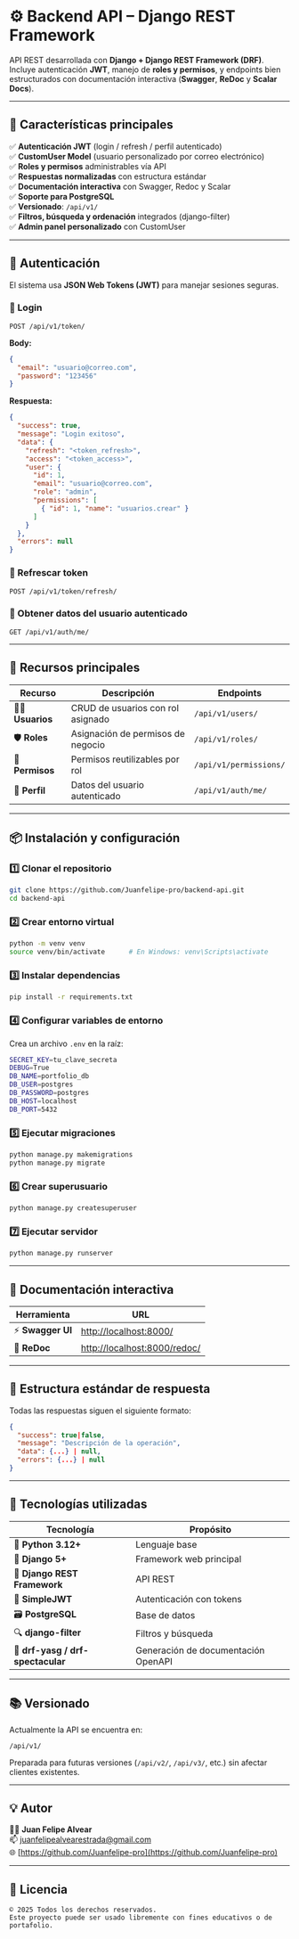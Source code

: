 # ⚙️ Backend API – Django REST Framework

API REST desarrollada con **Django + Django REST Framework (DRF)**.  
Incluye autenticación **JWT**, manejo de **roles y permisos**, y endpoints bien estructurados con documentación interactiva (**Swagger**, **ReDoc** y **Scalar Docs**).

---

## 🚀 Características principales

✅ **Autenticación JWT** (login / refresh / perfil autenticado)  
✅ **CustomUser Model** (usuario personalizado por correo electrónico)  
✅ **Roles y permisos** administrables vía API  
✅ **Respuestas normalizadas** con estructura estándar  
✅ **Documentación interactiva** con Swagger, Redoc y Scalar  
✅ **Soporte para PostgreSQL**  
✅ **Versionado**: `/api/v1/`  
✅ **Filtros, búsqueda y ordenación** integrados (django-filter)  
✅ **Admin panel personalizado** con CustomUser  

---





## 🔐 Autenticación

El sistema usa **JSON Web Tokens (JWT)** para manejar sesiones seguras.

### 🔸 Login
`POST /api/v1/token/`

**Body:**
```json
{
  "email": "usuario@correo.com",
  "password": "123456"
}
```

**Respuesta:**
```json
{
  "success": true,
  "message": "Login exitoso",
  "data": {
    "refresh": "<token_refresh>",
    "access": "<token_access>",
    "user": {
      "id": 1,
      "email": "usuario@correo.com",
      "role": "admin",
      "permissions": [
        { "id": 1, "name": "usuarios.crear" }
      ]
    }
  },
  "errors": null
}
```

### 🔸 Refrescar token
`POST /api/v1/token/refresh/`

### 🔸 Obtener datos del usuario autenticado
`GET /api/v1/auth/me/`

---

## 🧱 Recursos principales

| Recurso | Descripción | Endpoints |
|----------|--------------|------------|
| 🧑‍💻 **Usuarios** | CRUD de usuarios con rol asignado | `/api/v1/users/` |
| 🛡️ **Roles** | Asignación de permisos de negocio | `/api/v1/roles/` |
| 🔐 **Permisos** | Permisos reutilizables por rol | `/api/v1/permissions/` |
| 👤 **Perfil** | Datos del usuario autenticado | `/api/v1/auth/me/` |

---

## 📦 Instalación y configuración

### 1️⃣ Clonar el repositorio
```bash
git clone https://github.com/Juanfelipe-pro/backend-api.git
cd backend-api
```

### 2️⃣ Crear entorno virtual
```bash
python -m venv venv
source venv/bin/activate      # En Windows: venv\Scripts\activate
```

### 3️⃣ Instalar dependencias
```bash
pip install -r requirements.txt
```

### 4️⃣ Configurar variables de entorno
Crea un archivo `.env` en la raíz:
```bash
SECRET_KEY=tu_clave_secreta
DEBUG=True
DB_NAME=portfolio_db
DB_USER=postgres
DB_PASSWORD=postgres
DB_HOST=localhost
DB_PORT=5432
```

### 5️⃣ Ejecutar migraciones
```bash
python manage.py makemigrations
python manage.py migrate
```

### 6️⃣ Crear superusuario
```bash
python manage.py createsuperuser
```

### 7️⃣ Ejecutar servidor
```bash
python manage.py runserver
```

---

## 📖 Documentación interactiva

| Herramienta | URL |
|--------------|-----|
| ⚡ **Swagger UI** | [http://localhost:8000/](http://localhost:8000/) |
| 📘 **ReDoc** | [http://localhost:8000/redoc/](http://localhost:8000/redoc/) |


---

## 🧠 Estructura estándar de respuesta

Todas las respuestas siguen el siguiente formato:

```json
{
  "success": true|false,
  "message": "Descripción de la operación",
  "data": {...} | null,
  "errors": {...} | null
}
```

---

## 🧰 Tecnologías utilizadas

| Tecnología | Propósito |
|-------------|------------|
| 🐍 **Python 3.12+** | Lenguaje base |
| 🧱 **Django 5+** | Framework web principal |
| 🔗 **Django REST Framework** | API REST |
| 🔐 **SimpleJWT** | Autenticación con tokens |
| 🗃️ **PostgreSQL** | Base de datos |
| 🔍 **django-filter** | Filtros y búsqueda |
| 🧾 **drf-yasg / drf-spectacular** | Generación de documentación OpenAPI |


---

## 📚 Versionado

Actualmente la API se encuentra en:
```
/api/v1/
```
Preparada para futuras versiones (`/api/v2/`, `/api/v3/`, etc.) sin afectar clientes existentes.

---

## 💡 Autor

👨‍💻 **Juan Felipe Alvear**  
📫 [juanfelipealvearestrada@gmail.com](mailto:tuemail@ejemplo.com)  
🌐 [https://github.com/Juanfelipe-pro](https://github.com/Juanfelipe-pro)  

---

## 🪪 Licencia

```
© 2025 Todos los derechos reservados.
Este proyecto puede ser usado libremente con fines educativos o de portafolio.
```
